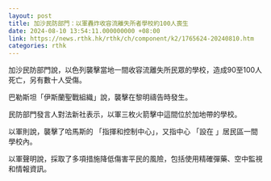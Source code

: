 ```yaml
---
layout: post
title: 加沙民防部門：以軍轟炸收容流離失所者學校約100人喪生
date: 2024-08-10 13:54:11.000000000 +08:00
link: https://news.rthk.hk/rthk/ch/component/k2/1765624-20240810.htm
categories: rthk
---
```


加沙民防部門說，以色列襲擊當地一間收容流離失所民眾的學校，造成90至100人死亡，另有數十人受傷。

巴勒斯坦「伊斯蘭聖戰組織」說，襲擊在黎明禱告時發生。

民防部門發言人對法新社表示，以軍三枚火箭擊中這間位於加地帶的學校。

以軍則說，襲擊了哈馬斯的 「指揮和控制中心」，又指中心 「設在 」居民區一間學校內。

以軍聲明說，採取了多項措施降低傷害平民的風險，包括使用精確彈藥、空中監視和情報資訊。
